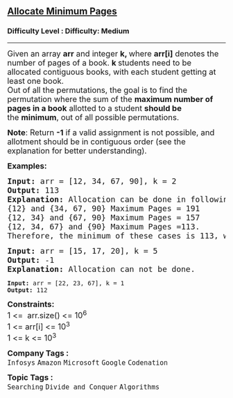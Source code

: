 <h2><a href="https://www.geeksforgeeks.org/problems/allocate-minimum-number-of-pages0937/1?itm_source=geeksforgeeks&itm_medium=article&itm_campaign=practice_card">Allocate Minimum Pages</a></h2><h3>Difficulty Level : Difficulty: Medium</h3><hr><div class="problems_problem_content__Xm_eO"><p><span style="font-size: 18px;">Given an array <strong>arr</strong>&nbsp;and integer <strong>k, </strong>where&nbsp;<strong>arr[i]</strong> denotes the number of pages of a book. <strong>k </strong>students need to be allocated contiguous books, with each student getting at least one book. <br>Out of all the permutations, the goal is to find the permutation where the sum of the <strong>maximum number of pages in a book</strong> allotted to a student <strong>should be</strong> the&nbsp;<strong>minimum</strong>, out of all possible permutations.</span></p>
<p><span style="font-size: 18px;"><strong>Note</strong>: Return <strong>-1</strong> if a valid assignment is not possible, and allotment should be in contiguous order (see the explanation for better understanding).</span></p>
<p><span style="font-size: 18px;"><strong>Examples:</strong></span></p>
<pre><span style="font-size: 18px;"><strong>Input: </strong>arr = [12, 34, 67, 90], k = 2
<strong>Output: </strong>113
<strong>Explanation: </strong>Allocation can be done in following ways:
{12} and {34, 67, 90} Maximum Pages = 191
{12, 34} and {67, 90} Maximum Pages = 157
{12, 34, 67} and {90} Maximum Pages =113.
Therefore, the minimum of these cases is 113, which is selected as the output.</span></pre>
<pre><span style="font-size: 18px;"><strong>Input: </strong>arr = [15, 17, 20], k = 5
<strong>Output: </strong>-1
<strong>Explanation: </strong>Allocation can not be done.<br></span></pre>
<pre><strong>Input: </strong>arr = [22, 23, 67], k = 1
<strong>Output: </strong>112</pre>
<p><span style="font-size: 18px;"><strong>Constraints:</strong><br>1 &lt;=&nbsp; arr.size() &lt;= 10<sup>6</sup><br>1 &lt;= arr[i] &lt;= 10<sup>3<br></sup></span><span style="font-size: 18px;">1 &lt;= k &lt;= 10<sup>3&nbsp;</sup></span></p></div><p><span style=font-size:18px><strong>Company Tags : </strong><br><code>Infosys</code>&nbsp;<code>Amazon</code>&nbsp;<code>Microsoft</code>&nbsp;<code>Google</code>&nbsp;<code>Codenation</code>&nbsp;<br><p><span style=font-size:18px><strong>Topic Tags : </strong><br><code>Searching</code>&nbsp;<code>Divide and Conquer</code>&nbsp;<code>Algorithms</code>&nbsp;